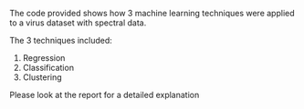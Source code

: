 The code provided shows how 3 machine learning techniques were applied to a virus dataset with spectral data.

The 3 techniques included:
  1. Regression
  2. Classification
  3. Clustering

Please look at the report for a detailed explanation
